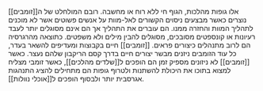 אלו גופות מהלכות, הגוף חי ללא רוח או מחשבה.
רובם המולחלט של ה[[זומבים]] נוצרים כאשר מבצעים ניסוים הקשורים לאל-מוות על אנשים פשוטים אשר לא מוכנים לתהליך המוות והחזרה ממנו. הם עוברים את התהליך אך הם אינם מסוגלים יותר לעבד רעיונות או קונספטים מסובכים, מסוגלים להבין מילים ולא משפטים.
כתוצאה מהרגרסיה הם לרוב מתנהלים כיצורים פראים.
[[זומבים]] חיים בקבוצות ומעדיפים להשאר בעדר, כל עוד הזומבים ניזנים מבשר יצורים חיים בדרך קסם הריקבון שלהם נעצר. כאשר [[זומבים]] לא ניזונים מספיק זמן הם הופכים ל[[שלדים מהלכים]], כאשר זומבי מצליח למצוא בתוכו את היכולת להשתנות ולטרוף גופות הם מתחילים להציג התנהגות אגרסבית יותר ולבסוף הופכים ל[[אוכלי נוולות]].